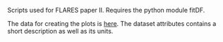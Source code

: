 Scripts used for FLARES paper II. Requires the python module fitDF. 

The data for creating the plots is [here](https://zenodo.org/record/4290823#.X84xxFP7QUF). The dataset attributes contains a short description as well as its units.
